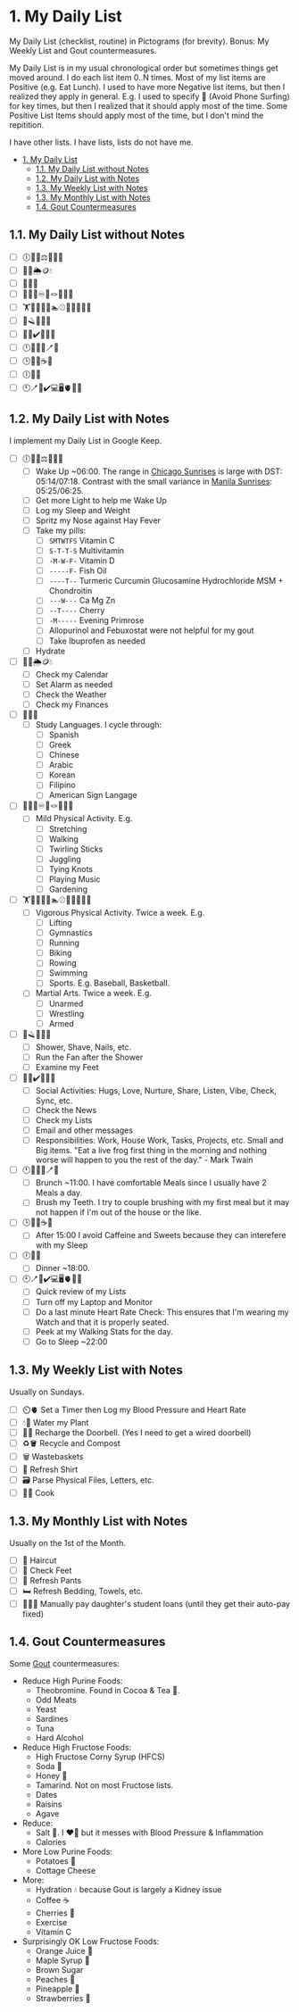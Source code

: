 # 1. My Daily List

My Daily List (checklist, routine) in Pictograms (for brevity). Bonus: My Weekly List and Gout countermeasures.

My Daily List is in my usual chronological order but sometimes things get moved around. I do each list item 0..N times. Most of my list items are Positive (e.g. Eat Lunch). I used to have more Negative list items, but then I realized they apply in general. E.g. I used to specify 📵 (Avoid Phone Surfing) for key times, but then I realized that it should apply most of the time. Some Positive List Items should apply most of the time, but I don't mind the repitition.

I have other lists. I have lists, lists do not have me.

- [1. My Daily List](#1-my-daily-list)
  - [1.1. My Daily List without Notes](#11-my-daily-list-without-notes)
  - [1.2. My Daily List with Notes](#12-my-daily-list-with-notes)
  - [1.3. My Weekly List with Notes](#13-my-weekly-list-with-notes)
  - [1.3. My Monthly List with Notes](#13-my-monthly-list-with-notes)
  - [1.4. Gout Countermeasures](#14-gout-countermeasures)

## 1.1. My Daily List without Notes

- [ ] 🕕🔆😴⚖️👃💊💧
- [ ] 📆⏰🌦️🪙💧
- [ ] 🦉🤟💧
- [ ] 🖖🚶🏽♾️🤹🪢🎵🌱💧
- [ ] 🏋️🤸🏃🚴🚣🏊⚾🏀✊🤼🤺💧
- [ ] 🚿🪒💨👣💧
- [ ] 🤗📰✔️📧🐸💧
- [ ] 🕛🤗🍴💧🪥💧
- [ ] 🕒🤗🚫☕🍬
- [ ] 🕕🤗🍴
- [ ] 🕙🪥🤗✔️💻🖥️🫀🚶😴

## 1.2. My Daily List with Notes

I implement my Daily List in Google Keep.

- [ ] 🕕🔆😴⚖️👃💊💧
  - [ ] Wake Up ~06:00. The range in [Chicago Sunrises](https://www.timeanddate.com/sun/usa/chicago) is large with DST: 05:14/07:18. Contrast with the small variance in [Manila Sunrises](https://www.timeanddate.com/sun/philippines/manila): 05:25/06:25.
  - [ ] Get more Light to help me Wake Up
  - [ ] Log my Sleep and Weight
  - [ ] Spritz my Nose against Hay Fever
  - [ ] Take my pills:
    - [ ] `SMTWTFS` Vitamin C
    - [ ] `S-T-T-S` Multivitamin
    - [ ] `-M-W-F-` Vitamin D
    - [ ] `-----F-` Fish Oil
    - [ ] `----T--` Turmeric Curcumin Glucosamine Hydrochloride MSM + Chondroitin
    - [ ] `---W---` Ca Mg Zn
    - [ ] `--T----` Cherry
    - [ ] `-M-----` Evening Primrose
    - [ ] Allopurinol and Febuxostat were not helpful for my gout
    - [ ] Take Ibuprofen as needed
  - [ ] Hydrate
- [ ] 📆⏰🌦️🪙💧
  - [ ] Check my Calendar
  - [ ] Set Alarm as needed
  - [ ] Check the Weather
  - [ ] Check my Finances
- [ ] 🦉🤟💧
  - [ ] Study Languages. I cycle through:
    - [ ] Spanish
    - [ ] Greek
    - [ ] Chinese
    - [ ] Arabic
    - [ ] Korean
    - [ ] Filipino
    - [ ] American Sign Langage
- [ ] 🖖🚶🏽♾️🤹🪢🎵🌱💧
  - [ ] Mild Physical Activity. E.g.
    - [ ] Stretching
    - [ ] Walking
    - [ ] Twirling Sticks
    - [ ] Juggling
    - [ ] Tying Knots
    - [ ] Playing Music
    - [ ] Gardening
- [ ] 🏋️🤸🏃🚴🚣🏊⚾🏀✊🤼🤺💧
  - [ ] Vigorous Physical Activity. Twice a week. E.g.
    - [ ] Lifting
    - [ ] Gymnastics
    - [ ] Running
    - [ ] Biking
    - [ ] Rowing
    - [ ] Swimming
    - [ ] Sports. E.g. Baseball, Basketball.
  - [ ] Martial Arts. Twice a week. E.g.
    - [ ] Unarmed
    - [ ] Wrestling
    - [ ] Armed
- [ ] 🚿🪒💨👣💧
  - [ ] Shower, Shave, Nails, etc.
  - [ ] Run the Fan after the Shower
  - [ ] Examine my Feet
- [ ] 🤗📰✔️📧🐸💧
  - [ ] Social Activities: Hugs, Love, Nurture, Share, Listen, Vibe, Check, Sync, etc.
  - [ ] Check the News
  - [ ] Check my Lists
  - [ ] Email and other messages
  - [ ] Responsibilities: Work, House Work, Tasks, Projects, etc. Small and Big items. "Eat a live frog first thing in the morning and nothing worse will happen to you the rest of the day." - Mark Twain
- [ ] 🕚🤗🍴💧🪥💧
  - [ ] Brunch ~11:00. I have comfortable Meals since I usually have 2 Meals a day.
  - [ ] Brush my Teeth. I try to couple brushing with my first meal but it may not happen if I'm out of the house or the like.
- [ ] 🕒🤗🚫☕🍬
  - [ ] After 15:00 I avoid Caffeine and Sweets because they can interefere with my Sleep
- [ ] 🕕🤗🍴
  - [ ] Dinner ~18:00.
- [ ] 🕙🪥🤗✔️💻🖥️🫀🚶😴
  - [ ] Quick review of my Lists
  - [ ] Turn off my Laptop and Monitor
  - [ ] Do a last minute Heart Rate Check: This ensures that I'm wearing my Watch and that it is properly seated.
  - [ ] Peek at my Walking Stats for the day.
  - [ ] Go to Sleep ~22:00

## 1.3. My Weekly List with Notes

Usually on Sundays.

- [ ] ⏲️🫀 Set a Timer then Log my Blood Pressure and Heart Rate
- [ ] 💧🌱 Water my Plant
- [ ] 🚪🔔 Recharge the Doorbell. (Yes I need to get a wired doorbell)
- [ ] ♻️🪣 Recycle and Compost
- [ ] 🗑️ Wastebaskets
- [ ] 👕 Refresh Shirt
- [ ] 🗃️ Parse Physical Files, Letters, etc.
- [ ] 👨‍🍳 Cook

## 1.3. My Monthly List with Notes

Usually on the 1st of the Month.

- [ ] 💇 Haircut
- [ ] 👣 Check Feet
- [ ] 👖 Refresh Pants
- [ ] 🛏️ Refresh Bedding, Towels, etc.
- [ ] 👩‍🎓💲 Manually pay daughter's student loans (until they get their auto-pay fixed)

## 1.4. Gout Countermeasures

Some [Gout](https://en.wikipedia.org/wiki/Gout) countermeasures:

- Reduce High Purine Foods:
  - Theobromine. Found in Cocoa & Tea 🍵.
  - Odd Meats
  - Yeast
  - Sardines
  - Tuna
  - Hard Alcohol
- Reduce High Fructose Foods:
  - High Fructose Corny Syrup (HFCS)
  - Soda 🥤
  - Honey 🍯
  - Tamarind. Not on most Fructose lists.
  - Dates
  - Raisins
  - Agave
- Reduce:
  - Salt 🧂. I ❤️🧂 but it messes with Blood Pressure & Inflammation
  - Calories
- More Low Purine Foods:
  - Potatoes 🥔
  - Cottage Cheese
- More:
  - Hydration 💧 because Gout is largely a Kidney issue
  - Coffee ☕
  - Cherries 🍒
  - Exercise
  - Vitamin C
- Surprisingly OK Low Fructose Foods:
  - Orange Juice 🍊
  - Maple Syrup 🍁
  - Brown Sugar
  - Peaches 🍑
  - Pineapple 🍍
  - Strawberries 🍓
